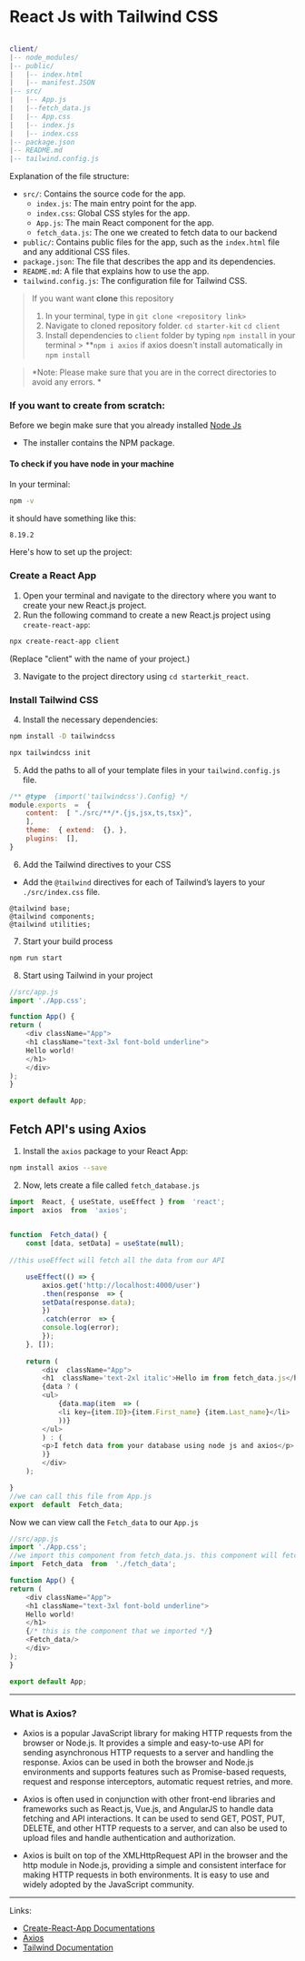 # React Js with Tailwind CSS
```bash

```
```lua
client/ 
|-- node_modules/ 
|-- public/
|   |-- index.html 
|   |-- manifest.JSON
|-- src/ 
|   |-- App.js 
|   |--fetch_data.js
|   |-- App.css
|   |-- index.js 
|   |-- index.css 
|-- package.json 
|-- README.md 
|-- tailwind.config.js
```

Explanation of the file structure:

-   `src/`: Contains the source code for the app.
    -   `index.js`: The main entry point for the app.
    -   `index.css`: Global CSS styles for the app.
    -   `App.js`: The main React component for the app.
	- 	`fetch_data.js`: The one we created to fetch data to our backend
-   `public/`: Contains public files for the app, such as the `index.html` file and any additional CSS files.
-   `package.json`: The file that describes the app and its dependencies.
-   `README.md`: A file that explains how to use the app.
-   `tailwind.config.js`: The configuration file for Tailwind CSS.


> If you want want **clone** this repository 
> 1. In your terminal, type in `git clone <repository link>`
> 2. Navigate to cloned repository folder. `cd starter-kit` `cd client`
> 3. Install dependencies to `client` folder by typing `npm install` in your terminal
	> **`npm i axios` if axios doesn't install automatically in `npm install`
	
> *Note: Please make sure that you are in the correct directories to avoid any errors. *


### If you want to create from scratch:

Before we begin make sure that you already installed [Node Js](https://nodejs.org/en)
- The installer contains the NPM package. 

#### To check if you have node in your machine
In your terminal:
```bash
npm -v 
```
it should have something like this:
```bash
8.19.2
```

Here's how to set up the project:
### Create a React App
1.  Open your terminal and navigate to the directory where you want to create your new React.js project.
2.  Run the following command to create a new React.js project using `create-react-app`:
```bash
npx create-react-app client
```
(Replace "client" with the name of your project.)

3. Navigate to the project directory using `cd starterkit_react`.

### Install Tailwind CSS
4.  Install the necessary dependencies:
```bash
npm install -D tailwindcss
```
```bash
npx tailwindcss init
```

5. Add the paths to all of your template files in your `tailwind.config.js` file.
```javascript
/** @type  {import('tailwindcss').Config} */ 
module.exports  =  { 
	content:  [ "./src/**/*.{js,jsx,ts,tsx}", 
	],
	theme:  { extend:  {}, },
	plugins:  [], 
}
```

6.  Add the Tailwind directives to your CSS
 - Add the `@tailwind` directives for each of Tailwind’s layers to your  `./src/index.css` file.
```less
@tailwind base;
@tailwind components;
@tailwind utilities;
```

7. Start your build process
```bash
npm run start
```

8. Start using Tailwind in your project
```javascript
//src/app.js
import './App.css';

function App() {
return (
	<div className="App">
	<h1 className="text-3xl font-bold underline">
	Hello world!
	</h1>
	</div>
);
}

export default App;
```

## Fetch API's using Axios

1.  Install the `axios` package to your React App:
```bash
npm install axios --save
```

2. Now, lets create a file called `fetch_database.js` 
```javascript
import  React, { useState, useEffect } from  'react';
import  axios  from  'axios';

 
function  Fetch_data() {
	const [data, setData] = useState(null);
	
//this useEffect will fetch all the data from our API 

	useEffect(() => {
		axios.get('http://localhost:4000/user')
		.then(response  => {
		setData(response.data);
		})
		.catch(error  => {
		console.log(error);
		});
	}, []);
	  
	return (
		<div  className="App">
		<h1  className='text-2xl italic'>Hello im from fetch_data.js</h1>
		{data ? (
		<ul>
			{data.map(item  => (
		   	<li key={item.ID}>{item.First_name} {item.Last_name}</li>
			))}
		</ul>
		) : (
		<p>I fetch data from your database using node js and axios</p>
		)}
		</div>
	);

}
//we can call this file from App.js
export  default  Fetch_data;
```

Now we can view call the `Fetch_data` to our `App.js`

```javascript
//src/app.js
import './App.css';
//we import this component from fetch_data.js. this component will fetch data from the database
import  Fetch_data  from  './fetch_data';

function App() {
return (
	<div className="App">
	<h1 className="text-3xl font-bold underline">
	Hello world!
	</h1>
	{/* this is the component that we imported */}
	<Fetch_data/>
	</div>
);
}

export default App;
```

---
### What is Axios?
- Axios is a popular JavaScript library for making HTTP requests from the browser or Node.js. It provides a simple and easy-to-use API for sending asynchronous HTTP requests to a server and handling the response. Axios can be used in both the browser and Node.js environments and supports features such as Promise-based requests, request and response interceptors, automatic request retries, and more.

- Axios is often used in conjunction with other front-end libraries and frameworks such as React.js, Vue.js, and AngularJS to handle data fetching and API interactions. It can be used to send GET, POST, PUT, DELETE, and other HTTP requests to a server, and can also be used to upload files and handle authentication and authorization.

- Axios is built on top of the XMLHttpRequest API in the browser and the http module in Node.js, providing a simple and consistent interface for making HTTP requests in both environments. It is easy to use and widely adopted by the JavaScript community.

---
Links:

-  [Create-React-App Documentations](https://create-react-app.dev/)
-  [Axios](https://www.npmjs.com/package/axios)
-  [Tailwind Documentation](https://tailwindcss.com/docs/installation)
